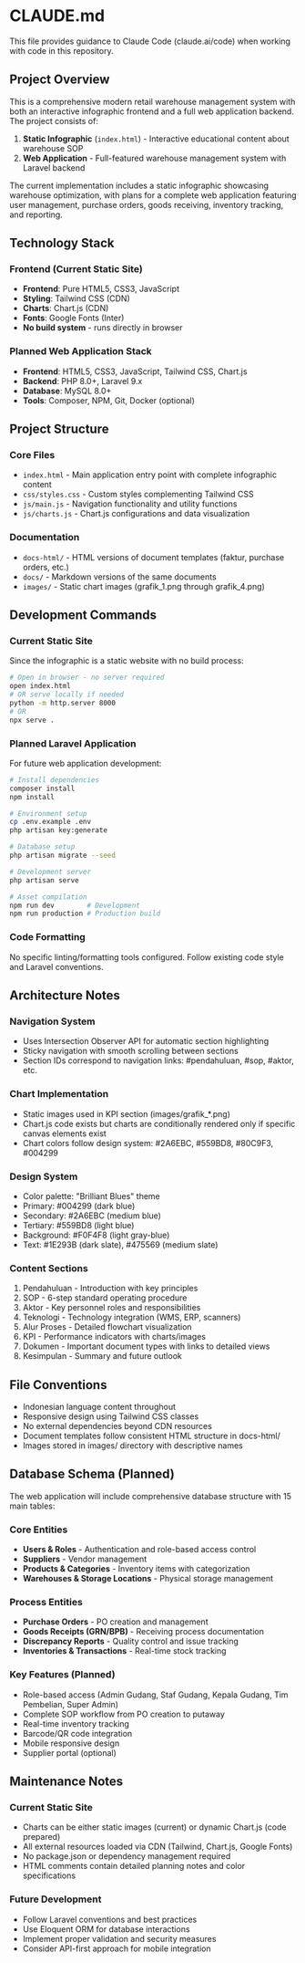 # CLAUDE.md

This file provides guidance to Claude Code (claude.ai/code) when working with code in this repository.

## Project Overview

This is a comprehensive modern retail warehouse management system with both an interactive infographic frontend and a full web application backend. The project consists of:

1. **Static Infographic** (`index.html`) - Interactive educational content about warehouse SOP
2. **Web Application** - Full-featured warehouse management system with Laravel backend

The current implementation includes a static infographic showcasing warehouse optimization, with plans for a complete web application featuring user management, purchase orders, goods receiving, inventory tracking, and reporting.

## Technology Stack

### Frontend (Current Static Site)
- **Frontend**: Pure HTML5, CSS3, JavaScript
- **Styling**: Tailwind CSS (CDN)
- **Charts**: Chart.js (CDN) 
- **Fonts**: Google Fonts (Inter)
- **No build system** - runs directly in browser

### Planned Web Application Stack
- **Frontend**: HTML5, CSS3, JavaScript, Tailwind CSS, Chart.js
- **Backend**: PHP 8.0+, Laravel 9.x
- **Database**: MySQL 8.0+
- **Tools**: Composer, NPM, Git, Docker (optional)

## Project Structure

### Core Files
- `index.html` - Main application entry point with complete infographic content
- `css/styles.css` - Custom styles complementing Tailwind CSS
- `js/main.js` - Navigation functionality and utility functions
- `js/charts.js` - Chart.js configurations and data visualization

### Documentation
- `docs-html/` - HTML versions of document templates (faktur, purchase orders, etc.)
- `docs/` - Markdown versions of the same documents
- `images/` - Static chart images (grafik_1.png through grafik_4.png)

## Development Commands

### Current Static Site
Since the infographic is a static website with no build process:

```bash
# Open in browser - no server required
open index.html
# OR serve locally if needed
python -m http.server 8000
# OR
npx serve .
```

### Planned Laravel Application
For future web application development:

```bash
# Install dependencies
composer install
npm install

# Environment setup
cp .env.example .env
php artisan key:generate

# Database setup
php artisan migrate --seed

# Development server
php artisan serve

# Asset compilation
npm run dev        # Development
npm run production # Production build
```

### Code Formatting
No specific linting/formatting tools configured. Follow existing code style and Laravel conventions.

## Architecture Notes

### Navigation System
- Uses Intersection Observer API for automatic section highlighting
- Sticky navigation with smooth scrolling between sections
- Section IDs correspond to navigation links: #pendahuluan, #sop, #aktor, etc.

### Chart Implementation
- Static images used in KPI section (images/grafik_*.png)
- Chart.js code exists but charts are conditionally rendered only if specific canvas elements exist
- Chart colors follow design system: #2A6EBC, #559BD8, #80C9F3, #004299

### Design System
- Color palette: "Brilliant Blues" theme
- Primary: #004299 (dark blue)
- Secondary: #2A6EBC (medium blue) 
- Tertiary: #559BD8 (light blue)
- Background: #F0F4F8 (light gray-blue)
- Text: #1E293B (dark slate), #475569 (medium slate)

### Content Sections
1. Pendahuluan - Introduction with key principles
2. SOP - 6-step standard operating procedure
3. Aktor - Key personnel roles and responsibilities  
4. Teknologi - Technology integration (WMS, ERP, scanners)
5. Alur Proses - Detailed flowchart visualization
6. KPI - Performance indicators with charts/images
7. Dokumen - Important document types with links to detailed views
8. Kesimpulan - Summary and future outlook

## File Conventions

- Indonesian language content throughout
- Responsive design using Tailwind CSS classes
- No external dependencies beyond CDN resources
- Document templates follow consistent HTML structure in docs-html/
- Images stored in images/ directory with descriptive names

## Database Schema (Planned)

The web application will include comprehensive database structure with 15 main tables:

### Core Entities
- **Users & Roles** - Authentication and role-based access control
- **Suppliers** - Vendor management
- **Products & Categories** - Inventory items with categorization
- **Warehouses & Storage Locations** - Physical storage management

### Process Entities
- **Purchase Orders** - PO creation and management
- **Goods Receipts (GRN/BPB)** - Receiving process documentation
- **Discrepancy Reports** - Quality control and issue tracking
- **Inventories & Transactions** - Real-time stock tracking

### Key Features (Planned)
- Role-based access (Admin Gudang, Staf Gudang, Kepala Gudang, Tim Pembelian, Super Admin)
- Complete SOP workflow from PO creation to putaway
- Real-time inventory tracking
- Barcode/QR code integration
- Mobile responsive design
- Supplier portal (optional)

## Maintenance Notes

### Current Static Site
- Charts can be either static images (current) or dynamic Chart.js (code prepared)
- All external resources loaded via CDN (Tailwind, Chart.js, Google Fonts)
- No package.json or dependency management required
- HTML comments contain detailed planning notes and color specifications

### Future Development
- Follow Laravel conventions and best practices
- Use Eloquent ORM for database interactions
- Implement proper validation and security measures
- Consider API-first approach for mobile integration